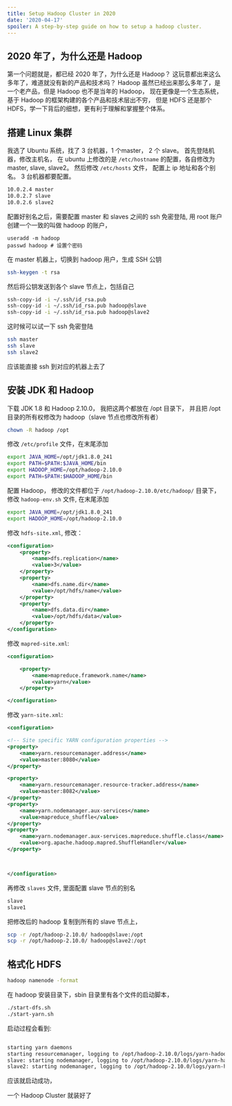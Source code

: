 ```yaml
---
title: Setup Hadoop Cluster in 2020
date: '2020-04-17'
spoiler: A step-by-step guide on how to setup a hadoop cluster.
---
```


## 2020 年了，为什么还是 Hadoop

第一个问题就是，都已经 2020 年了，为什么还是 Hadoop？ 这玩意都出来这么多年了，难道就没有新的产品和技术吗？ Hadoop 虽然已经出来那么多年了，是一个老产品，但是 Hadoop 也不是当年的 Hadoop， 现在更像是一个生态系统，基于 Hadoop 的框架构建的各个产品和技术层出不穷， 但是 HDFS 还是那个 HDFS，学一下背后的细想，更有利于理解和掌握整个体系。


## 搭建 Linux 集群

我选了 Ubuntu 系统，找了 3 台机器，1 个master， 2 个 slave。 首先登陆机器，修改主机名， 在 ubuntu 上修改的是 `/etc/hostname` 的配置，各自修改为 master, slave, slave2。 然后修改 `/etc/hosts`  文件， 配置上 ip 地址和各个别名。 3 台机器都要配置。

```bash
10.0.2.4 master
10.0.2.7 slave
10.0.2.6 slave2
```

配置好别名之后，需要配置 master 和 slaves 之间的 ssh 免密登陆, 用 root 账户创建一个一致的叫做 hadoop 的账户，

```
useradd -m hadoop
passwd hadoop # 设置个密码
```

在 master 机器上，切换到 hadoop 用户，生成 SSH 公钥

```bash
ssh-keygen -t rsa
```

然后将公钥发送到各个 slave 节点上，包括自己

```bash
ssh-copy-id -i ~/.ssh/id_rsa.pub 
ssh-copy-id -i ~/.ssh/id_rsa.pub hadoop@slave
ssh-copy-id -i ~/.ssh/id_rsa.pub hadoop@slave2
```

这时候可以试一下 ssh 免密登陆

```bash
ssh master
ssh slave
ssh slave2
```

应该能直接 ssh 到对应的机器上去了


## 安装 JDK 和 Hadoop

下载 JDK 1.8 和 Hadoop 2.10.0， 我把这两个都放在 /opt 目录下， 并且把 /opt 目录的所有权修改为 hadoop（slave 节点也修改所有者）

```bash
chown -R hadoop /opt
```

修改 `/etc/profile` 文件，在末尾添加

```bash
export JAVA_HOME=/opt/jdk1.8.0_241
export PATH=$PATH:$JAVA_HOME/bin
export HADOOP_HOME=/opt/hadoop-2.10.0
export PATH=$PATH:$HADOOP_HOME/bin
```

配置 Hadoop， 修改的文件都位于 `/opt/hadoop-2.10.0/etc/hadoop/` 目录下， 修改 `hadoop-env.sh` 文件, 在末尾添加

```bash
export JAVA_HOME=/opt/jdk1.8.0_241
export HADOOP_HOME=/opt/hadoop-2.10.0
```

修改 `hdfs-site.xml`, 修改：

```xml
<configuration>
	<property>
		<name>dfs.replication</name>
		<value>3</value>
	</property>
	<property>
		<name>dfs.name.dir</name>
		<value>/opt/hdfs/name</value>
	</property>
	<property>
		<name>dfs.data.dir</name>
		<value>/opt/hdfs/data</value>
	</property>
</configuration>
```

修改 `mapred-site.xml`:

```xml
<configuration>

	<property>
		<name>mapreduce.framework.name</name>
		<value>yarn</value>
	</property>

</configuration>
```

修改 `yarn-site.xml`:

```xml
<configuration>

<!-- Site specific YARN configuration properties -->
<property>
	<name>yarn.resourcemanager.address</name>
	<value>master:8080</value>
</property>

<property>
	<name>yarn.resourcemanager.resource-tracker.address</name>
	<value>master:8082</value>
</property>
<property>
	<name>yarn.nodemanager.aux-services</name>
	<value>mapreduce_shuffle</value>
</property>
<property>
	<name>yarn.nodemanager.aux-services.mapreduce.shuffle.class</name>
	<value>org.apache.hadoop.mapred.ShuffleHandler</value>
</property>



</configuration>
```

再修改 `slaves` 文件, 里面配置 slave 节点的别名

```bash
slave
slave1
```

把修改后的 hadoop 复制到所有的 slave 节点上， 

```bash
scp -r /opt/hadoop-2.10.0/ hadoop@slave:/opt
scp -r /opt/hadoop-2.10.0/ hadoop@slave2:/opt
```

## 格式化 HDFS

```bash
hadoop namenode -format
```

在 hadoop 安装目录下，sbin 目录里有各个文件的启动脚本，

```bash
./start-dfs.sh
./start-yarn.sh
```

启动过程会看到:

```bash

starting yarn daemons
starting resourcemanager, logging to /opt/hadoop-2.10.0/logs/yarn-hadoop-resourcemanager-master.out
slave: starting nodemanager, logging to /opt/hadoop-2.10.0/logs/yarn-hadoop-nodemanager-slave.out
slave2: starting nodemanager, logging to /opt/hadoop-2.10.0/logs/yarn-hadoop-nodemanager-slave2.out
```

应该就启动成功，

一个 Hadoop Cluster 就装好了